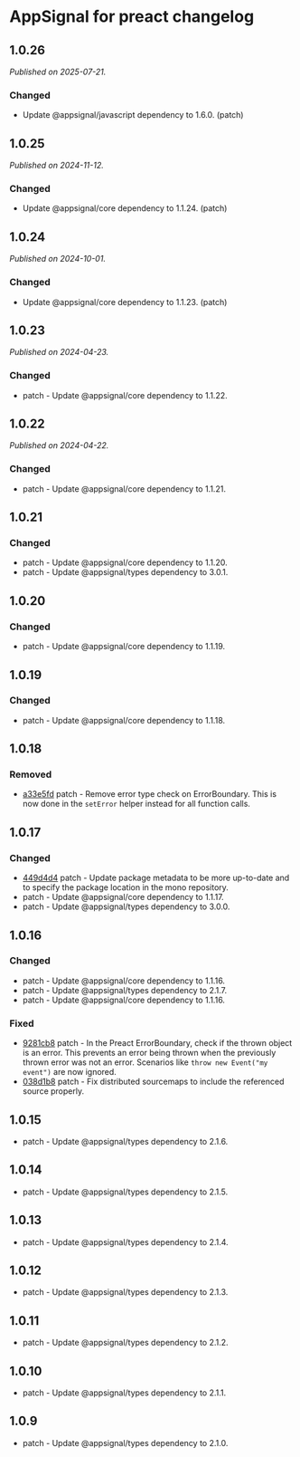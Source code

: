 # AppSignal for preact changelog

## 1.0.26

_Published on 2025-07-21._

### Changed

- Update @appsignal/javascript dependency to 1.6.0. (patch)

## 1.0.25

_Published on 2024-11-12._

### Changed

- Update @appsignal/core dependency to 1.1.24. (patch)

## 1.0.24

_Published on 2024-10-01._

### Changed

- Update @appsignal/core dependency to 1.1.23. (patch)

## 1.0.23

_Published on 2024-04-23._

### Changed

- patch - Update @appsignal/core dependency to 1.1.22.

## 1.0.22

_Published on 2024-04-22._

### Changed

- patch - Update @appsignal/core dependency to 1.1.21.

## 1.0.21

### Changed

- patch - Update @appsignal/core dependency to 1.1.20.
- patch - Update @appsignal/types dependency to 3.0.1.

## 1.0.20

### Changed

- patch - Update @appsignal/core dependency to 1.1.19.

## 1.0.19

### Changed

- patch - Update @appsignal/core dependency to 1.1.18.

## 1.0.18

### Removed

- [a33e5fd](https://github.com/appsignal/appsignal-javascript/commit/a33e5fdbadb3a56f6cece03e2906a900bb2763a3) patch - Remove error type check on ErrorBoundary. This is now done in the `setError` helper instead for all function calls.

## 1.0.17

### Changed

- [449d4d4](https://github.com/appsignal/appsignal-javascript/commit/449d4d40381e7e6c13076732a8b4e7f65f94d5db) patch - Update package metadata to be more up-to-date and to specify the package location in the mono repository.
- patch - Update @appsignal/core dependency to 1.1.17.
- patch - Update @appsignal/types dependency to 3.0.0.

## 1.0.16

### Changed

- patch - Update @appsignal/core dependency to 1.1.16.
- patch - Update @appsignal/types dependency to 2.1.7.
- patch - Update @appsignal/core dependency to 1.1.16.

### Fixed

- [9281cb8](https://github.com/appsignal/appsignal-javascript/commit/9281cb878d43e6754954bff0a78de45e1a1952ce) patch - In the Preact ErrorBoundary, check if the thrown object is an error. This prevents an error being thrown when the previously thrown error was not an error. Scenarios like `throw new Event("my event")` are now ignored.
- [038d1b8](https://github.com/appsignal/appsignal-javascript/commit/038d1b8beb4042b2610ee3db1c6b3bdb3c9e881f) patch - Fix distributed sourcemaps to include the referenced source properly.

## 1.0.15

- patch - Update @appsignal/types dependency to 2.1.6.

## 1.0.14

- patch - Update @appsignal/types dependency to 2.1.5.

## 1.0.13

- patch - Update @appsignal/types dependency to 2.1.4.

## 1.0.12

- patch - Update @appsignal/types dependency to 2.1.3.

## 1.0.11

- patch - Update @appsignal/types dependency to 2.1.2.

## 1.0.10

- patch - Update @appsignal/types dependency to 2.1.1.

## 1.0.9

- patch - Update @appsignal/types dependency to 2.1.0.
